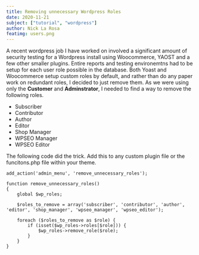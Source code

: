 ```yaml
---
title: Removing unnecessary Wordpress Roles
date: 2020-11-21
subject: ["tutorial", "wordpress"]
author: Nick La Rosa
featimg: users.png
---
```


A recent wordpress job I have worked on involved a significant amount of security testing for a Wordpress install using Woocommerce, YAOST and a few other smaller plugins. Entire reports and testing environemtns had to be setup for each user role possible in the database. Both Yoast and Woocommerce setup custom roles by default, and rather than do any paper work on redundant roles, I decided to just remove them. As we were using only the <strong>Customer</strong> and <strong>Adminstrator</strong>, I needed to find a way to remove the following roles.

<ul>
<li>Subscriber</li>
<li>Contributor</li>
<li>Author</li>
<li>Editor</li>
<li>Shop Manager</li>
<li>WPSEO Manager</li>
<li>WPSEO Editor</li>
</ul>

The following code did the trick. Add this to any custom plugin file or the funcitons.php file within your theme.

```
add_action('admin_menu', 'remove_unnecessary_roles');

function remove_unnecessary_roles()
{
	global $wp_roles;

	$roles_to_remove = array('subscriber', 'contributor', 'author', 'editor', 'shop_manager', 'wpseo_manager', 'wpseo_editor');

	foreach ($roles_to_remove as $role) {
		if (isset($wp_roles->roles[$role])) {
			$wp_roles->remove_role($role);
		}
	}
}
```
